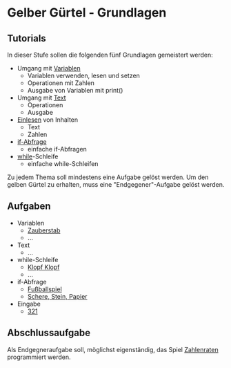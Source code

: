 # Gelber Gürtel - Grundlagen

## Tutorials
In dieser Stufe sollen die folgenden fünf Grundlagen gemeistert werden:

- Umgang mit [Variablen](Tutorials/Variablen/Variablen.pdf)
	- Variablen verwenden, lesen und setzen
	- Operationen mit Zahlen
	- Ausgabe von Variablen mit print()
- Umgang mit [Text](Tutorials/Text/Text.pdf)
	- Operationen
	- Ausgabe
- [Einlesen](Tutorials/Eingabe/Eingabe.pdf) von Inhalten 
	- Text
	- Zahlen
- [if-Abfrage](Tutorials/if_Abfragen/if_text.pdf)
	- einfache if-Abfragen
- [while](Tutorials/while/while.pdf)-Schleife
	- einfache while-Schleifen	


Zu jedem Thema soll mindestens eine Aufgabe gelöst werden. Um den gelben Gürtel zu erhalten, muss eine "Endgegener"-Aufgabe gelöst werden.

## Aufgaben  

- Variablen
	- [Zauberstab](Aufgaben/zauberstab.pdf)
	- ...
- Text
	- ...
- while-Schleife
	- [Klopf Klopf](Aufgaben/klopfklopf.pdf)
	- ...
- if-Abfrage
	- [Fußballspiel](Aufgaben/Fussball.pdf)
	- [Schere, Stein, Papier](Aufgaben/SchereSteinPapier.pdf)
- Eingabe
	- [321](Aufgaben/321.pdf)

## Abschlussaufgabe
Als Endgegneraufgabe soll, möglichst eigenständig, das Spiel [Zahlenraten](Zahlenraten/zahlenraten.pdf) programmiert werden.